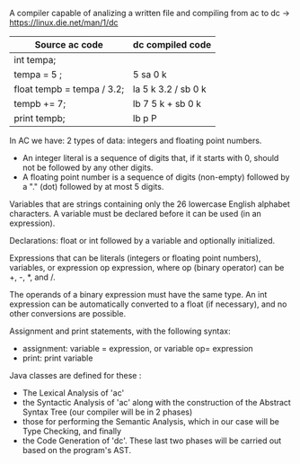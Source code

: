 A compiler capable of analizing a written file and compiling from ac to dc -> https://linux.die.net/man/1/dc

Source ac code              | dc compiled code
--------------------------- | ---------------
int tempa;                  |
tempa = 5 ;                 | 5 sa 0 k
float tempb = tempa / 3.2;  | la 5 k 3.2 / sb 0 k
tempb += 7;                 | lb 7 5 k + sb 0 k
print tempb;                | lb p P


In AC we have:
2 types of data: integers and floating point numbers. 
- An integer literal is a sequence of digits that, if it starts with 0, should not be followed by any other digits.
- A floating point number is a sequence of digits (non-empty) followed by a "." (dot) followed by at most 5 digits.

Variables that are strings containing only the 26 lowercase English alphabet characters.
A variable must be declared before it can be used (in an expression).

Declarations: float or int followed by a variable and optionally initialized.

Expressions that can be literals (integers or floating point numbers), variables, or expression op expression, where op (binary operator) can be +, -, *, and /.

The operands of a binary expression must have the same type.
An int expression can be automatically converted to a float (if necessary), and no other conversions are possible.

Assignment and print statements, with the following syntax:
- assignment: variable = expression, or variable op= expression
- print: print variable

Java classes are defined for these :
- The Lexical Analysis of 'ac'
- the Syntactic Analysis of 'ac' along with the construction of the Abstract Syntax Tree (our compiler will be in 2 phases)
- those for performing the Semantic Analysis, which in our case will be Type Checking, and finally
- the Code Generation of 'dc'. These last two phases will be carried out based on the program's AST.
